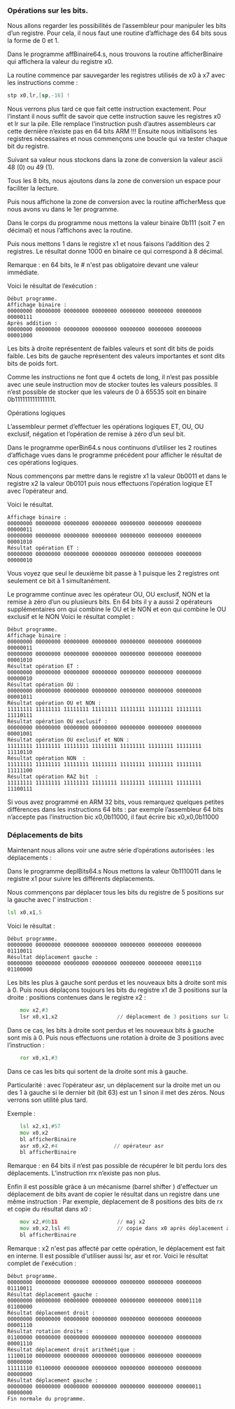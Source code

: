 ### Opérations sur les bits.

Nous allons regarder les possibilités de l’assembleur pour manipuler les bits d’un registre. Pour cela, il nous faut une routine d’affichage des 64 bits sous la forme de 0 et 1.

Dans le programme affBinaire64.s, nous trouvons la routine afficherBinaire qui affichera la valeur du registre x0.

La routine commence par sauvegarder les registres utilisés de x0 à x7 avec les instructions comme :
```asm
stp x0,lr,[sp,-16] ! 
```
Nous verrons plus tard ce que fait cette instruction exactement. Pour l’instant il nous suffit de savoir que cette instruction sauve les registres x0 et lr sur la pile. Elle remplace l’instruction push d’autres assembleurs car cette dernière n’existe pas en 64 bits ARM !!!
Ensuite nous initialisons les registres nécessaires et nous commençons une boucle qui va tester chaque bit du registre. 

Suivant sa valeur nous stockons dans la zone de conversion la valeur ascii 48 (0) ou 49 (1).

Tous les 8 bits, nous ajoutons dans la zone de conversion un espace pour faciliter la lecture.

Puis nous affichone la zone de conversion avec la routine afficherMess que nous avons vu dans le 1er programme.

Dans le corps du programme nous mettons la valeur binaire 0b111 (soit 7 en décimal) et nous l’affichons avec la routine.

Puis nous mettons 1 dans le registre x1 et nous faisons l’addition des 2 registres. Le résultat donne 1000 en binaire ce qui correspond à 8 décimal.

Remarque : en 64 bits, le # n'est pas obligatoire devant une valeur immédiate.

Voici le résultat de l’exécution :
```
Début programme.
Affichage binaire :
00000000 00000000 00000000 00000000 00000000 00000000 00000000 00000111
Après addition :
00000000 00000000 00000000 00000000 00000000 00000000 00000000 00001000
```
Les bits à droite représentent de faibles valeurs et sont dit bits de poids faible. Les bits de gauche représentent des valeurs importantes et sont dits bits de poids fort.

Comme les instructions ne font que 4 octets de long, il n’est pas possible avec une seule instruction mov de stocker toutes les valeurs possibles. Il n’est possible de stocker que les valeurs de 0 à 65535 soit en binaire 0b1111111111111111.

Opérations logiques 

L’assembleur permet d’effectuer les opérations logiques ET, OU, OU exclusif, négation et l’opération de remise à zéro d’un seul bit.

Dans le programme operBin64.s nous continuons d’utiliser les 2 routines d’affichage vues dans le programme précédent pour afficher le résultat de ces opérations logiques.

Nous commençons par mettre dans le registre x1 la valeur 0b0011 et dans le registre x2 la valeur 0b0101 puis nous effectuons l’opération logique ET avec l’opérateur and.

Voici le résultat.
```
Affichage binaire :
00000000 00000000 00000000 00000000 00000000 00000000 00000000 00000011
00000000 00000000 00000000 00000000 00000000 00000000 00000000 00001010
Résultat opération ET :
00000000 00000000 00000000 00000000 00000000 00000000 00000000 00000010
```
Vous voyez que seul le deuxième bit passe à 1 puisque les 2 registres ont seulement ce bit à 1 simultanément.

Le programme continue avec les opérateur OU, OU exclusif, NON et la remise à zéro d’un ou plusieurs bits.
En 64 bits il y a aussi 2 opérateurs supplémentaires orn qui combine le OU et le NON et eon qui combine le OU exclusif et le NON
Voici le résultat complet :
```
Début programme.
Affichage binaire :
00000000 00000000 00000000 00000000 00000000 00000000 00000000 00000011
00000000 00000000 00000000 00000000 00000000 00000000 00000000 00001010
Résultat opération ET :
00000000 00000000 00000000 00000000 00000000 00000000 00000000 00000010
Résultat opération OU :
00000000 00000000 00000000 00000000 00000000 00000000 00000000 00001011
Résultat opération OU et NON :
11111111 11111111 11111111 11111111 11111111 11111111 11111111 11110111
Résultat opération OU exclusif :
00000000 00000000 00000000 00000000 00000000 00000000 00000000 00001001
Résultat opération OU exclusif et NON :
11111111 11111111 11111111 11111111 11111111 11111111 11111111 11110110
Résultat opération NON  :
11111111 11111111 11111111 11111111 11111111 11111111 11111111 11111100
Résultat opération RAZ bit  :
11111111 11111111 11111111 11111111 11111111 11111111 11111111 11100111
```
Si vous avez programmé en ARM 32 bits, vous remarquez quelques petites différences dans les instructions 64 bits : par exemple l’assembleur 64 bits n’accepte pas l’instruction bic x0,0b11000, il faut écrire bic x0,x0,0b11000

### Déplacements de bits

Maintenant nous allons voir une autre série d’opérations autorisées : les déplacements :

Dans le programme deplBits64.s Nous mettons la valeur 0b1110011 dans le registre x1 pour suivre les différents déplacements.

Nous commençons par déplacer tous les bits du registre de 5 positions sur la gauche avec l’ instruction :
```asm
lsl x0,x1,5
```
Voici le résultat : 
```
Début programme.
00000000 00000000 00000000 00000000 00000000 00000000 00000000 01110011
Résultat déplacement gauche :
00000000 00000000 00000000 00000000 00000000 00000000 00001110 01100000
```
Les bits les plus à gauche sont perdus et les nouveaux bits à droite sont mis à 0.
Puis nous déplaçons toujours les bits du registre x1 de 3 positions sur la droite : positions contenues dans le registre x2 :
```asm
    mov x2,#3
    lsr x0,x1,x2                   // déplacement de 3 positions sur la droite
```
Dans ce cas, les bits à droite sont perdus et les nouveaux bits à gauche sont mis à 0. Puis nous effectuons une rotation à droite de 3 positions avec l’instruction : 
```asm
    ror x0,x1,#3    
```
Dans ce cas les bits qui sortent de la droite sont mis à gauche.

Particularité : avec l’opérateur asr, un déplacement sur la droite met un ou des 1 à gauche si le dernier bit (bit 63) est un 1 sinon il met des zéros. Nous verrons son utilité plus tard.

Exemple :
```asm
    lsl x2,x1,#57
    mov x0,x2
    bl afficherBinaire
    asr x0,x2,#4                  // opérateur asr
    bl afficherBinaire
```
Remarque : en 64 bits il n’est pas possible de récupérer le bit perdu lors des déplacements. L’instruction rrx n’existe pas non plus.


Enfin il est possible gràce à un mécanisme (barrel shifter ) d'effectuer un déplacement de bits avant de copier le résultat dans un registre dans une même instruction : Par exemple, déplacement de 8 positions des bits de rx et copie du résultat dans x0 : 
```asm
    mov x2,#0b11                   // maj x2 
    mov x0,x2,lsl #8               // copie dans x0 après déplacement à gauche de 8 bits
    bl afficherBinaire
```
Remarque : x2 n'est pas affecté par cette opération, le déplacement est fait en interne. Il est possible d'utiliser aussi lsr, asr et ror.
Voici le résultat complet de l'exécution :
```
Début programme.
00000000 00000000 00000000 00000000 00000000 00000000 00000000 01110011
Résultat déplacement gauche :
00000000 00000000 00000000 00000000 00000000 00000000 00001110 01100000
Résultat déplacement droit :
00000000 00000000 00000000 00000000 00000000 00000000 00000000 00001110
Résultat rotation droite :
01100000 00000000 00000000 00000000 00000000 00000000 00000000 00001110
Résultat déplacement droit arithmétique :
11100110 00000000 00000000 00000000 00000000 00000000 00000000 00000000
11111110 01100000 00000000 00000000 00000000 00000000 00000000 00000000
Résultat déplacement gauche :
00000000 00000000 00000000 00000000 00000000 00000000 00000011 00000000
Fin normale du programme.
```
